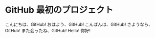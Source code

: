 # GitHub 最初のプロジェクト

こんにちは、GitHub!
おはよう、GitHub!
こんばんは、GitHub!
さようなら、GitHub!
また会ったね、GitHub!
Hello!
你好!
